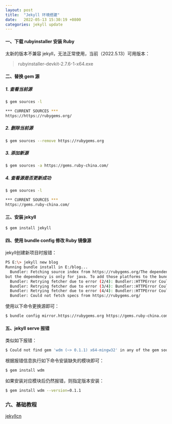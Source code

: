 ```yaml
---
layout: post
title:  "Jekyll 环境搭建"
date:   2022-05-13 15:30:19 +0800
categories: jekyll update
---
```


#### 一、下载 rubyinstaller 安装 Ruby
太新的版本不兼容 jekyll，无法正常使用，当前（2022.5.13）可用版本：
>rubyinstaller-devkit-2.7.6-1-x64.exe

#### 二、替换 gem 源
##### 1. 查看当前源
```bash
$ gem sources -l
```

```bash
*** CURRENT SOURCES ***
https://https://rubygems.org/
```
##### 2. 删除当前源 
```bash
$ gem sources --remove https://rubygems.org
```
##### 3. 添加新源
```bash
$ gem sources -a https://gems.ruby-china.com/
```
##### 4. 查看源是否更新成功
```bash
$ gem sources -l
```
```bash
*** CURRENT SOURCES ***
https://gems.ruby-china.com/
```

#### 三、安装 jekyll
```bash
$ gem install jekyll
```

#### 四、使用 bundle config 修改 Ruby 镜像源
jekyll创建新项目时报错：
```bash
PS E:\> jekyll new blog
Running bundle install in E:/blog...
  Bundler: Fetching source index from https://rubygems.org/The dependency http_parser.rb (~> 0.6.0) will be unused by any of the platforms Bundler is installing for. Bundler is installing for x64-mingw32
but the dependency is only for java. To add those platforms to the bundle, run `bundle lock --add-platform java`.
  Bundler: Retrying fetcher due to error (2/4): Bundler::HTTPError Could not fetch specs from https://rubygems.org/
  Bundler: Retrying fetcher due to error (3/4): Bundler::HTTPError Could not fetch specs from https://rubygems.org/
  Bundler: Retrying fetcher due to error (4/4): Bundler::HTTPError Could not fetch specs from https://rubygems.org/
  Bundler: Could not fetch specs from https://rubygems.org/
```
使用以下命令更换源即可：
```bash
$ bundle config mirror.https://rubygems.org https://gems.ruby-china.com/
```

#### 五、jekyll serve 报错
类似如下报错：
```bash
$ Could not find gem 'wdm (~> 0.1.1) x64-mingw32' in any of the gem sources listed in your Gemfile.
```
根据报错信息执行如下命令安装缺失的模块即可：
```bash
$ gem install wdm
```
如果安装对应模块后仍然报错，则指定版本安装：
```bash
$ gem install wdm --version=0.1.1
```

### 六、基础教程
[jekyllcn](http://jekyllcn.com/)